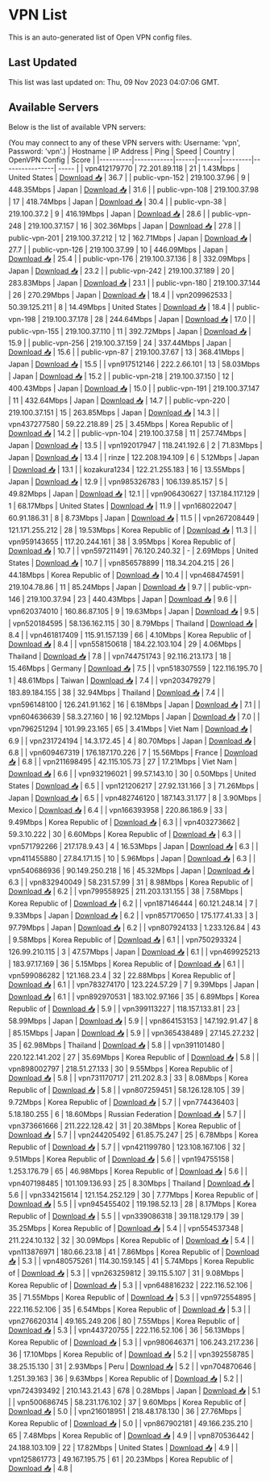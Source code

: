 # VPN List

This is an auto-generated list of Open VPN config files.

## Last Updated

This list was last updated on: Thu, 09 Nov 2023 04:07:06 GMT.

## Available Servers

Below is the list of available VPN servers:

(You may connect to any of these VPN servers with: Username: 'vpn', Password: 'vpn'.)
| Hostname | IP Address | Ping | Speed | Country | OpenVPN Config | Score |
|----------|------------|------|-------|---------|----------------| ----- |
| vpn412179770 | 72.201.89.118 | 21 | 1.43Mbps | United States | [Download 📥](./configs/server_0_US.ovpn) | 36.7 |
| public-vpn-152 | 219.100.37.96 | 9 | 448.35Mbps | Japan | [Download 📥](./configs/server_1_JP.ovpn) | 31.6 |
| public-vpn-108 | 219.100.37.98 | 17 | 418.74Mbps | Japan | [Download 📥](./configs/server_2_JP.ovpn) | 30.4 |
| public-vpn-38 | 219.100.37.2 | 9 | 416.19Mbps | Japan | [Download 📥](./configs/server_3_JP.ovpn) | 28.6 |
| public-vpn-248 | 219.100.37.157 | 16 | 302.36Mbps | Japan | [Download 📥](./configs/server_4_JP.ovpn) | 27.8 |
| public-vpn-201 | 219.100.37.212 | 12 | 162.71Mbps | Japan | [Download 📥](./configs/server_5_JP.ovpn) | 27.7 |
| public-vpn-126 | 219.100.37.99 | 10 | 446.09Mbps | Japan | [Download 📥](./configs/server_6_JP.ovpn) | 25.4 |
| public-vpn-176 | 219.100.37.136 | 8 | 332.09Mbps | Japan | [Download 📥](./configs/server_7_JP.ovpn) | 23.2 |
| public-vpn-242 | 219.100.37.189 | 20 | 283.83Mbps | Japan | [Download 📥](./configs/server_8_JP.ovpn) | 23.1 |
| public-vpn-180 | 219.100.37.144 | 26 | 270.29Mbps | Japan | [Download 📥](./configs/server_9_JP.ovpn) | 18.4 |
| vpn209962533 | 50.39.125.211 | 8 | 14.49Mbps | United States | [Download 📥](./configs/server_10_US.ovpn) | 18.4 |
| public-vpn-198 | 219.100.37.178 | 28 | 244.64Mbps | Japan | [Download 📥](./configs/server_11_JP.ovpn) | 17.0 |
| public-vpn-155 | 219.100.37.110 | 11 | 392.72Mbps | Japan | [Download 📥](./configs/server_12_JP.ovpn) | 15.9 |
| public-vpn-256 | 219.100.37.159 | 24 | 337.44Mbps | Japan | [Download 📥](./configs/server_13_JP.ovpn) | 15.6 |
| public-vpn-87 | 219.100.37.67 | 13 | 368.41Mbps | Japan | [Download 📥](./configs/server_14_JP.ovpn) | 15.5 |
| vpn917512146 | 222.2.66.101 | 13 | 58.03Mbps | Japan | [Download 📥](./configs/server_15_JP.ovpn) | 15.2 |
| public-vpn-218 | 219.100.37.150 | 12 | 400.43Mbps | Japan | [Download 📥](./configs/server_16_JP.ovpn) | 15.0 |
| public-vpn-191 | 219.100.37.147 | 11 | 432.64Mbps | Japan | [Download 📥](./configs/server_17_JP.ovpn) | 14.7 |
| public-vpn-220 | 219.100.37.151 | 15 | 263.85Mbps | Japan | [Download 📥](./configs/server_18_JP.ovpn) | 14.3 |
| vpn437277580 | 59.22.218.89 | 25 | 3.45Mbps | Korea Republic of | [Download 📥](./configs/server_19_KR.ovpn) | 14.2 |
| public-vpn-104 | 219.100.37.58 | 11 | 257.74Mbps | Japan | [Download 📥](./configs/server_20_JP.ovpn) | 13.5 |
| vpn192017947 | 118.241.192.6 | 2 | 71.83Mbps | Japan | [Download 📥](./configs/server_21_JP.ovpn) | 13.4 |
| rinze | 122.208.194.109 | 6 | 5.12Mbps | Japan | [Download 📥](./configs/server_22_JP.ovpn) | 13.1 |
| kozakura1234 | 122.21.255.183 | 16 | 13.55Mbps | Japan | [Download 📥](./configs/server_23_JP.ovpn) | 12.9 |
| vpn985326783 | 106.139.85.157 | 5 | 49.82Mbps | Japan | [Download 📥](./configs/server_24_JP.ovpn) | 12.1 |
| vpn906430627 | 137.184.117.129 | 1 | 68.17Mbps | United States | [Download 📥](./configs/server_25_US.ovpn) | 11.9 |
| vpn168022047 | 60.91.186.31 | 8 | 8.73Mbps | Japan | [Download 📥](./configs/server_26_JP.ovpn) | 11.5 |
| vpn267208449 | 121.171.255.212 | 28 | 19.53Mbps | Korea Republic of | [Download 📥](./configs/server_27_KR.ovpn) | 11.3 |
| vpn959143655 | 117.20.244.161 | 38 | 3.95Mbps | Korea Republic of | [Download 📥](./configs/server_28_KR.ovpn) | 10.7 |
| vpn597211491 | 76.120.240.32 | - | 2.69Mbps | United States | [Download 📥](./configs/server_29_US.ovpn) | 10.7 |
| vpn856578899 | 118.34.204.215 | 26 | 44.18Mbps | Korea Republic of | [Download 📥](./configs/server_30_KR.ovpn) | 10.4 |
| vpn468474591 | 219.104.78.86 | 11 | 85.24Mbps | Japan | [Download 📥](./configs/server_31_JP.ovpn) | 9.7 |
| public-vpn-146 | 219.100.37.94 | 23 | 440.43Mbps | Japan | [Download 📥](./configs/server_32_JP.ovpn) | 9.6 |
| vpn620374010 | 160.86.87.105 | 9 | 19.63Mbps | Japan | [Download 📥](./configs/server_33_JP.ovpn) | 9.5 |
| vpn520184595 | 58.136.162.115 | 30 | 8.79Mbps | Thailand | [Download 📥](./configs/server_34_TH.ovpn) | 8.4 |
| vpn461817409 | 115.91.157.139 | 66 | 4.10Mbps | Korea Republic of | [Download 📥](./configs/server_35_KR.ovpn) | 8.4 |
| vpn558150618 | 184.22.103.104 | 29 | 4.06Mbps | Thailand | [Download 📥](./configs/server_36_TH.ovpn) | 7.8 |
| vpn744751743 | 92.116.213.173 | 18 | 15.46Mbps | Germany | [Download 📥](./configs/server_37_DE.ovpn) | 7.5 |
| vpn518307559 | 122.116.195.70 | 1 | 48.61Mbps | Taiwan | [Download 📥](./configs/server_38_TW.ovpn) | 7.4 |
| vpn203479279 | 183.89.184.155 | 38 | 32.94Mbps | Thailand | [Download 📥](./configs/server_39_TH.ovpn) | 7.4 |
| vpn596148100 | 126.241.91.162 | 16 | 6.18Mbps | Japan | [Download 📥](./configs/server_40_JP.ovpn) | 7.1 |
| vpn604636639 | 58.3.27.160 | 16 | 92.12Mbps | Japan | [Download 📥](./configs/server_41_JP.ovpn) | 7.0 |
| vpn796251294 | 101.99.23.165 | 65 | 3.41Mbps | Viet Nam | [Download 📥](./configs/server_42_VN.ovpn) | 6.9 |
| vpn231724194 | 14.3.172.45 | 4 | 80.70Mbps | Japan | [Download 📥](./configs/server_43_JP.ovpn) | 6.8 |
| vpn609467319 | 176.187.170.226 | 7 | 15.56Mbps | France | [Download 📥](./configs/server_44_FR.ovpn) | 6.8 |
| vpn211698495 | 42.115.105.73 | 27 | 17.21Mbps | Viet Nam | [Download 📥](./configs/server_45_VN.ovpn) | 6.6 |
| vpn932196021 | 99.57.143.10 | 30 | 0.50Mbps | United States | [Download 📥](./configs/server_46_US.ovpn) | 6.5 |
| vpn121206217 | 27.92.131.166 | 3 | 71.26Mbps | Japan | [Download 📥](./configs/server_47_JP.ovpn) | 6.5 |
| vpn482746120 | 187.143.31.177 | 8 | 3.90Mbps | Mexico | [Download 📥](./configs/server_48_MX.ovpn) | 6.4 |
| vpn166393958 | 220.86.186.9 | 33 | 9.49Mbps | Korea Republic of | [Download 📥](./configs/server_49_KR.ovpn) | 6.3 |
| vpn403273662 | 59.3.10.222 | 30 | 6.60Mbps | Korea Republic of | [Download 📥](./configs/server_50_KR.ovpn) | 6.3 |
| vpn571792266 | 217.178.9.43 | 4 | 16.53Mbps | Japan | [Download 📥](./configs/server_51_JP.ovpn) | 6.3 |
| vpn411455880 | 27.84.171.15 | 10 | 5.96Mbps | Japan | [Download 📥](./configs/server_52_JP.ovpn) | 6.3 |
| vpn540686936 | 90.149.250.218 | 16 | 45.32Mbps | Japan | [Download 📥](./configs/server_53_JP.ovpn) | 6.3 |
| vpn832940049 | 58.231.57.99 | 31 | 8.98Mbps | Korea Republic of | [Download 📥](./configs/server_54_KR.ovpn) | 6.2 |
| vpn799558925 | 211.203.131.155 | 38 | 7.58Mbps | Korea Republic of | [Download 📥](./configs/server_55_KR.ovpn) | 6.2 |
| vpn187146444 | 60.121.248.14 | 7 | 9.33Mbps | Japan | [Download 📥](./configs/server_56_JP.ovpn) | 6.2 |
| vpn857170650 | 175.177.41.33 | 3 | 97.79Mbps | Japan | [Download 📥](./configs/server_57_JP.ovpn) | 6.2 |
| vpn807924133 | 1.233.126.84 | 43 | 9.58Mbps | Korea Republic of | [Download 📥](./configs/server_58_KR.ovpn) | 6.1 |
| vpn750293324 | 126.99.210.115 | 3 | 47.57Mbps | Japan | [Download 📥](./configs/server_59_JP.ovpn) | 6.1 |
| vpn469925213 | 183.97.17.169 | 36 | 5.15Mbps | Korea Republic of | [Download 📥](./configs/server_60_KR.ovpn) | 6.1 |
| vpn599086282 | 121.168.23.4 | 32 | 22.88Mbps | Korea Republic of | [Download 📥](./configs/server_61_KR.ovpn) | 6.1 |
| vpn783274170 | 123.224.57.29 | 7 | 9.39Mbps | Japan | [Download 📥](./configs/server_62_JP.ovpn) | 6.1 |
| vpn892970531 | 183.102.97.166 | 35 | 6.89Mbps | Korea Republic of | [Download 📥](./configs/server_63_KR.ovpn) | 5.9 |
| vpn399113227 | 118.157.133.81 | 23 | 58.99Mbps | Japan | [Download 📥](./configs/server_64_JP.ovpn) | 5.9 |
| vpn864153153 | 147.192.91.47 | 8 | 85.15Mbps | Japan | [Download 📥](./configs/server_65_JP.ovpn) | 5.9 |
| vpn365438489 | 27.145.27.232 | 35 | 62.98Mbps | Thailand | [Download 📥](./configs/server_66_TH.ovpn) | 5.8 |
| vpn391101480 | 220.122.141.202 | 27 | 35.69Mbps | Korea Republic of | [Download 📥](./configs/server_67_KR.ovpn) | 5.8 |
| vpn898002797 | 218.51.27.133 | 30 | 9.55Mbps | Korea Republic of | [Download 📥](./configs/server_68_KR.ovpn) | 5.8 |
| vpn731170717 | 211.202.8.3 | 33 | 8.08Mbps | Korea Republic of | [Download 📥](./configs/server_69_KR.ovpn) | 5.8 |
| vpn807259451 | 58.126.128.105 | 39 | 9.72Mbps | Korea Republic of | [Download 📥](./configs/server_70_KR.ovpn) | 5.7 |
| vpn774436403 | 5.18.180.255 | 6 | 18.60Mbps | Russian Federation | [Download 📥](./configs/server_71_RU.ovpn) | 5.7 |
| vpn373661666 | 211.222.128.42 | 31 | 20.38Mbps | Korea Republic of | [Download 📥](./configs/server_72_KR.ovpn) | 5.7 |
| vpn244205492 | 61.85.75.247 | 25 | 6.78Mbps | Korea Republic of | [Download 📥](./configs/server_73_KR.ovpn) | 5.7 |
| vpn421199780 | 123.108.167.106 | 32 | 9.51Mbps | Korea Republic of | [Download 📥](./configs/server_74_KR.ovpn) | 5.6 |
| vpn194755158 | 1.253.176.79 | 65 | 46.98Mbps | Korea Republic of | [Download 📥](./configs/server_75_KR.ovpn) | 5.6 |
| vpn407198485 | 101.109.136.93 | 25 | 8.30Mbps | Thailand | [Download 📥](./configs/server_76_TH.ovpn) | 5.6 |
| vpn334215614 | 121.154.252.129 | 30 | 7.77Mbps | Korea Republic of | [Download 📥](./configs/server_77_KR.ovpn) | 5.5 |
| vpn945455402 | 119.198.52.13 | 28 | 8.17Mbps | Korea Republic of | [Download 📥](./configs/server_78_KR.ovpn) | 5.5 |
| vpn339086318 | 39.118.129.179 | 39 | 35.25Mbps | Korea Republic of | [Download 📥](./configs/server_79_KR.ovpn) | 5.4 |
| vpn554537348 | 211.224.10.132 | 32 | 30.09Mbps | Korea Republic of | [Download 📥](./configs/server_80_KR.ovpn) | 5.4 |
| vpn113876971 | 180.66.23.18 | 41 | 7.86Mbps | Korea Republic of | [Download 📥](./configs/server_81_KR.ovpn) | 5.3 |
| vpn480575261 | 114.30.159.145 | 41 | 5.74Mbps | Korea Republic of | [Download 📥](./configs/server_82_KR.ovpn) | 5.3 |
| vpn263259812 | 39.115.5.107 | 31 | 9.08Mbps | Korea Republic of | [Download 📥](./configs/server_83_KR.ovpn) | 5.3 |
| vpn648816232 | 222.116.52.106 | 35 | 71.55Mbps | Korea Republic of | [Download 📥](./configs/server_84_KR.ovpn) | 5.3 |
| vpn972554895 | 222.116.52.106 | 35 | 6.54Mbps | Korea Republic of | [Download 📥](./configs/server_85_KR.ovpn) | 5.3 |
| vpn276620314 | 49.165.249.206 | 80 | 7.55Mbps | Korea Republic of | [Download 📥](./configs/server_86_KR.ovpn) | 5.3 |
| vpn443720755 | 222.116.52.106 | 36 | 56.13Mbps | Korea Republic of | [Download 📥](./configs/server_87_KR.ovpn) | 5.3 |
| vpn980646371 | 106.243.217.236 | 36 | 17.10Mbps | Korea Republic of | [Download 📥](./configs/server_88_KR.ovpn) | 5.2 |
| vpn392558785 | 38.25.15.130 | 31 | 2.93Mbps | Peru | [Download 📥](./configs/server_89_PE.ovpn) | 5.2 |
| vpn704870646 | 1.251.39.163 | 36 | 9.63Mbps | Korea Republic of | [Download 📥](./configs/server_90_KR.ovpn) | 5.2 |
| vpn724393492 | 210.143.21.43 | 678 | 0.28Mbps | Japan | [Download 📥](./configs/server_91_JP.ovpn) | 5.1 |
| vpn500686745 | 58.231.176.102 | 37 | 9.60Mbps | Korea Republic of | [Download 📥](./configs/server_92_KR.ovpn) | 5.0 |
| vpn216018951 | 218.48.178.130 | 36 | 27.76Mbps | Korea Republic of | [Download 📥](./configs/server_93_KR.ovpn) | 5.0 |
| vpn867902181 | 49.166.235.210 | 65 | 7.48Mbps | Korea Republic of | [Download 📥](./configs/server_94_KR.ovpn) | 4.9 |
| vpn870536442 | 24.188.103.109 | 22 | 17.82Mbps | United States | [Download 📥](./configs/server_95_US.ovpn) | 4.9 |
| vpn125861773 | 49.167.195.75 | 61 | 20.23Mbps | Korea Republic of | [Download 📥](./configs/server_96_KR.ovpn) | 4.8 |
